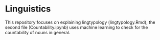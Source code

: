 # Linguistics
This repository focuses on explaining lingtypology (lingtypology.Rmd), the second file (Countability.ipynb) uses machine learning to check for the countability of nouns in general.
